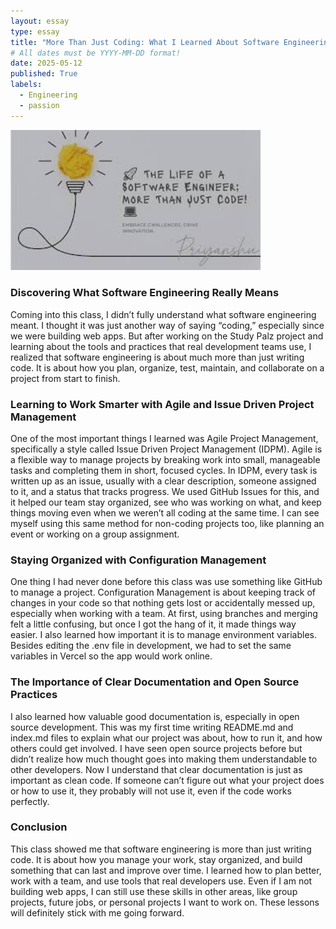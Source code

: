 ```yaml
---
layout: essay
type: essay
title: "More Than Just Coding: What I Learned About Software Engineering"
# All dates must be YYYY-MM-DD format!
date: 2025-05-12
published: True
labels:
  - Engineering
  - passion
---
```


<img width="400px" class="rounded float-start pe-4" src="../img/SoftwareEngineer.jpg">

### Discovering What Software Engineering Really Means

Coming into this class, I didn’t fully understand what software engineering meant. I thought it was just another way of saying “coding,” especially since we were building web apps. But after working on the Study Palz project and learning about the tools and practices that real development teams use, I realized that software engineering is about much more than just writing code. It is about how you plan, organize, test, maintain, and collaborate on a project from start to finish.

### Learning to Work Smarter with Agile and Issue Driven Project Management

One of the most important things I learned was Agile Project Management, specifically a style called Issue Driven Project Management (IDPM). Agile is a flexible way to manage projects by breaking work into small, manageable tasks and completing them in short, focused cycles. In IDPM, every task is written up as an issue, usually with a clear description, someone assigned to it, and a status that tracks progress. We used GitHub Issues for this, and it helped our team stay organized, see who was working on what, and keep things moving even when we weren’t all coding at the same time. I can see myself using this same method for non-coding projects too, like planning an event or working on a group assignment.

### Staying Organized with Configuration Management

One thing I had never done before this class was use something like GitHub to manage a project. Configuration Management is about keeping track of changes in your code so that nothing gets lost or accidentally messed up, especially when working with a team. At first, using branches and merging felt a little confusing, but once I got the hang of it, it made things way easier. I also learned how important it is to manage environment variables. Besides editing the .env file in development, we had to set the same variables in Vercel so the app would work online. 

### The Importance of Clear Documentation and Open Source Practices

I also learned how valuable good documentation is, especially in open source development. This was my first time writing README.md and index.md files to explain what our project was about, how to run it, and how others could get involved. I have seen open source projects before but didn’t realize how much thought goes into making them understandable to other developers. Now I understand that clear documentation is just as important as clean code. If someone can’t figure out what your project does or how to use it, they probably will not use it, even if the code works perfectly.

### Conclusion

This class showed me that software engineering is more than just writing code. It is about how you manage your work, stay organized, and build something that can last and improve over time. I learned how to plan better, work with a team, and use tools that real developers use. Even if I am not building web apps, I can still use these skills in other areas, like group projects, future jobs, or personal projects I want to work on. These lessons will definitely stick with me going forward.
